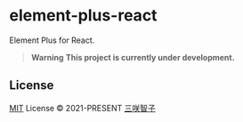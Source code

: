 # element-plus-react

Element Plus for React.

> **Warning** **This project is currently under development.**

## License

[MIT](./LICENSE) License © 2021-PRESENT [三咲智子](https://github.com/sxzz)
